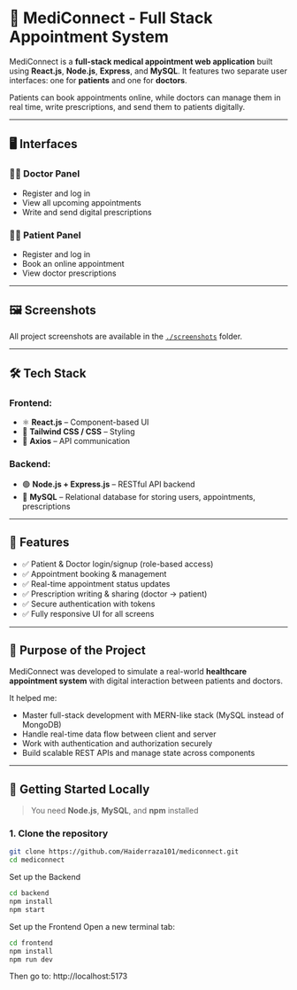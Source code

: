 # 💊 MediConnect - Full Stack Appointment System

MediConnect is a **full-stack medical appointment web application** built using **React.js**, **Node.js**, **Express**, and **MySQL**. It features two separate user interfaces: one for **patients** and one for **doctors**.

Patients can book appointments online, while doctors can manage them in real time, write prescriptions, and send them to patients digitally.

---

## 🖥️ Interfaces

### 👨‍⚕️ Doctor Panel
- Register and log in
- View all upcoming appointments
- Write and send digital prescriptions

### 🧑‍💼 Patient Panel
- Register and log in
- Book an online appointment
- View doctor prescriptions

---

## 🖼️ Screenshots

All project screenshots are available in the [`./screenshots`](./screenshots) folder.


---

## 🛠️ Tech Stack

### Frontend:
- ⚛️ **React.js** – Component-based UI
- 🎨 **Tailwind CSS / CSS** – Styling
- 🔄 **Axios** – API communication

### Backend:
- 🟢 **Node.js + Express.js** – RESTful API backend
- 🐬 **MySQL** – Relational database for storing users, appointments, prescriptions

---

## 🔐 Features

- ✅ Patient & Doctor login/signup (role-based access)
- ✅ Appointment booking & management
- ✅ Real-time appointment status updates
- ✅ Prescription writing & sharing (doctor → patient)
- ✅ Secure authentication with tokens
- ✅ Fully responsive UI for all screens

---

## 🧠 Purpose of the Project

MediConnect was developed to simulate a real-world **healthcare appointment system** with digital interaction between patients and doctors.

It helped me:
- Master full-stack development with MERN-like stack (MySQL instead of MongoDB)
- Handle real-time data flow between client and server
- Work with authentication and authorization securely
- Build scalable REST APIs and manage state across components

---

## 🚀 Getting Started Locally

> You need **Node.js**, **MySQL**, and **npm** installed

### 1. Clone the repository

```bash
git clone https://github.com/Haiderraza101/mediconnect.git
cd mediconnect

```
 Set up the Backend
```bash
cd backend
npm install
npm start
```

Set up the Frontend
Open a new terminal tab:

```bash
cd frontend
npm install
npm run dev
```
Then go to: http://localhost:5173
